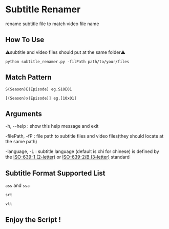 # Subtitle Renamer
rename subtitle file to match video file name

## How To Use
⚠️subtitle and video files should put at the same folder⚠️

```
python subtitle_renamer.py -filPath path/to/your/files
```
## Match Pattern
`S(Season)E(Episode) eg.S10E01`

`[(Season)x(Episode)] eg.[10x01]`

## Arguments
 -h, --help : show this help message and exit

  -filePath, -fP : file path to subtitle files and video files(they should locate at the same path)

  -language, -L  : subtitle language (default is chi for chinese) is defined by the [ISO-639-1 (2-letter)](http://en.wikipedia.org/wiki/List_of_ISO_639-1_codes) or [ISO-639-2/B (3-letter)](https://en.wikipedia.org/wiki/List_of_ISO_639-2_codes) standard

## Subtitle Format Supported List
`ass` and `ssa`

`srt`

`vtt`

## Enjoy the Script !